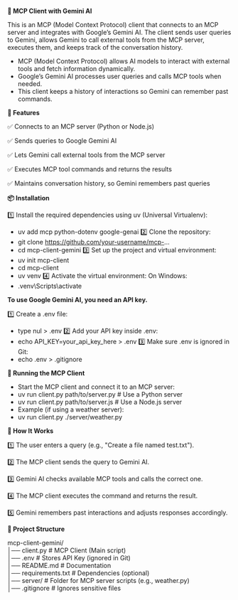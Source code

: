**🚀 MCP Client with Gemini AI**

This is an MCP (Model Context Protocol) client that connects to an MCP server and integrates with Google’s Gemini AI.
The client sends user queries to Gemini, allows Gemini to call external tools from the MCP server, executes them, and keeps track of the conversation history.

- MCP (Model Context Protocol) allows AI models to interact with external tools and fetch information dynamically.
- Google’s Gemini AI processes user queries and calls MCP tools when needed.
- This client keeps a history of interactions so Gemini can remember past commands.

**📌 Features**

✅ Connects to an MCP server (Python or Node.js)

✅ Sends queries to Google Gemini AI

✅ Lets Gemini call external tools from the MCP server

✅ Executes MCP tool commands and returns the results

✅ Maintains conversation history, so Gemini remembers past queries

**📦 Installation**

1️⃣ Install the required dependencies using uv (Universal Virtualenv):
- uv add mcp python-dotenv google-genai
2️⃣ Clone the repository:
- git clone https://github.com/your-username/mcp-...
- cd mcp-client-gemini
3️⃣ Set up the project and virtual environment:
- uv init mcp-client
- cd mcp-client
- uv venv
4️⃣ Activate the virtual environment:
On Windows:
- .venv\Scripts\activate  

**To use Google Gemini AI, you need an API key.**

1️⃣ Create a .env file:
- type nul > .env
2️⃣ Add your API key inside .env:
- echo API_KEY=your_api_key_here > .env
3️⃣ Make sure .env is ignored in Git:
- echo .env > .gitignore

**🚀 Running the MCP Client**

- Start the MCP client and connect it to an MCP server:
- uv run client.py path/to/server.py  # Use a Python server  
- uv run client.py path/to/server.js  # Use a Node.js server  
- Example (if using a weather server):
- uv run client.py ./server/weather.py  


**🔧 How It Works**

1️⃣ The user enters a query (e.g., "Create a file named test.txt").

2️⃣ The MCP client sends the query to Gemini AI.

3️⃣ Gemini AI checks available MCP tools and calls the correct one.

4️⃣ The MCP client executes the command and returns the result.

5️⃣ Gemini remembers past interactions and adjusts responses accordingly.

**📁 Project Structure**

mcp-client-gemini/  
│── client.py          # MCP Client (Main script)  
│── .env               # Stores API Key (ignored in Git)  
│── README.md          # Documentation  
│── requirements.txt   # Dependencies (optional)  
│── server/            # Folder for MCP server scripts (e.g., weather.py)  
│── .gitignore         # Ignores sensitive files  
